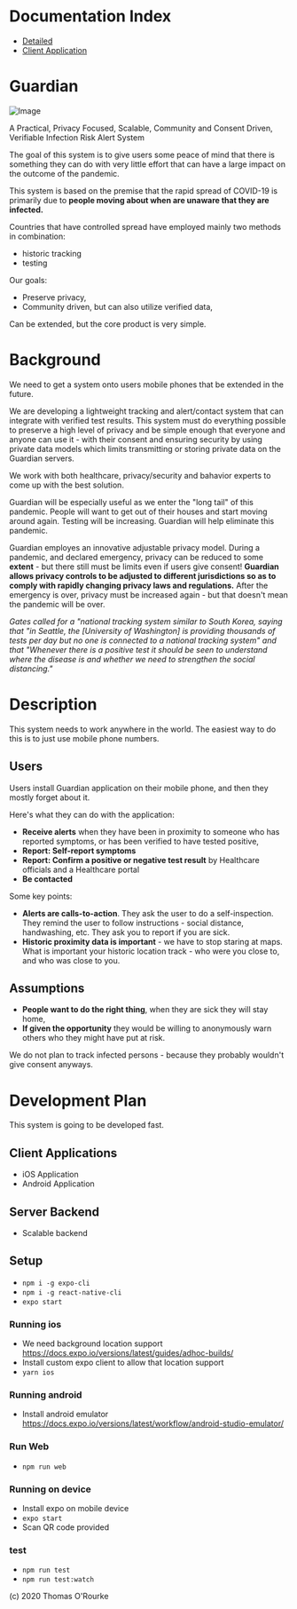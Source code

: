 # Documentation Index

* [Detailed](https://github.com/UpstreamInno/guardian_client/blob/master/docs/details.md)
* [Client Application](https://github.com/UpstreamInno/guardian_client/blob/master/docs/application.md)

 # Guardian

![Image](https://github.com/UpstreamInno/guardian_client/blob/master/guardian.png)


A Practical, Privacy Focused, Scalable, Community and Consent Driven, Verifiable Infection Risk Alert System

The goal of this system is to give users some peace of mind that there is something they can do with very little effort that can have a large impact on the outcome of the pandemic. 

This system is based on the premise that the rapid spread of COVID-19 is primarily due to **people moving about when are unaware that they are infected.**

Countries that have controlled spread have employed mainly two methods in combination:
* historic tracking
* testing

Our goals:
* Preserve privacy,
* Community driven, but can also utilize verified data,

Can be extended, but the core product is very simple.

 # Background

We need to get a system onto users mobile phones that be extended in the future. 

We are developing a lightweight tracking and alert/contact system that can integrate with verified test results. This system must do everything possible to preserve a high level of privacy and be simple enough that everyone and anyone can use it - with their consent and ensuring security by using private data models which limits transmitting or storing private data on the Guardian servers.

We work with both healthcare, privacy/security and bahavior experts to come up with the best solution.

Guardian will be especially useful as we enter the "long tail" of this pandemic. People will want to get out of their houses and start moving around again. Testing will be increasing. Guardian will help eliminate this pandemic. 

Guardian employes an innovative adjustable privacy model. During a pandemic, and declared emergency, privacy can be reduced to some **extent** - but there still must be limits even if users give consent! **Guardian allows privacy controls to be adjusted to different jurisdictions so as to comply with rapidly changing privacy laws and regulations.** After the emergency is over, privacy must be increased again - but that doesn't mean the pandemic will be over.

*Gates called for a "national tracking system similar to South Korea, saying that "in Seattle, the [University of Washington] is providing thousands of tests per day but no one is connected to a national tracking system" and that "Whenever there is a positive test it should be seen to understand where the disease is and whether we need to strengthen the social distancing."*

# Description

This system needs to work anywhere in the world. The easiest way to do this is to just use mobile phone numbers. 

## Users 
Users install Guardian application on their mobile phone, and then they mostly forget about it. 

Here's what they can do with the application:
* **Receive alerts** when they have been in proximity to someone who has reported symptoms, or has been verified to have tested positive,
* **Report: Self-report symptoms** 
* **Report: Confirm a positive or negative test result**  by Healthcare officials and a Healthcare portal
* **Be contacted** 


Some key points:
* **Alerts are calls-to-action**. They ask the user to do a self-inspection. They remind the user to follow instructions - social distance, handwashing, etc. They ask you to report if you are sick.
* **Historic proximity data is important** - we have to stop staring at maps. What is important your historic location track - who were you close to, and who was close to you. 

## Assumptions

* **People want to do the right thing**, when they are sick they will stay home, 
* **If given the opportunity** they would be willing to anonymously warn others who they might have put at risk. 

We do not plan to track infected persons - because they probably wouldn't give consent anyways.

# Development Plan

This system is going to be developed fast.

## Client Applications
* iOS Application
* Android Application

## Server Backend
* Scalable backend
             
 
## Setup

* `npm i -g expo-cli`
* `npm i -g react-native-cli`
* `expo start`

### Running ios

* We need background location support https://docs.expo.io/versions/latest/guides/adhoc-builds/
* Install custom expo client to allow that location support
* `yarn ios`

### Running android

* Install android emulator https://docs.expo.io/versions/latest/workflow/android-studio-emulator/

### Run Web

* `npm run web`

### Running on device

* Install expo on mobile device
* `expo start`
* Scan QR code provided

### test

* `npm run test`
* `npm run test:watch`
 

(c) 2020 Thomas O'Rourke
